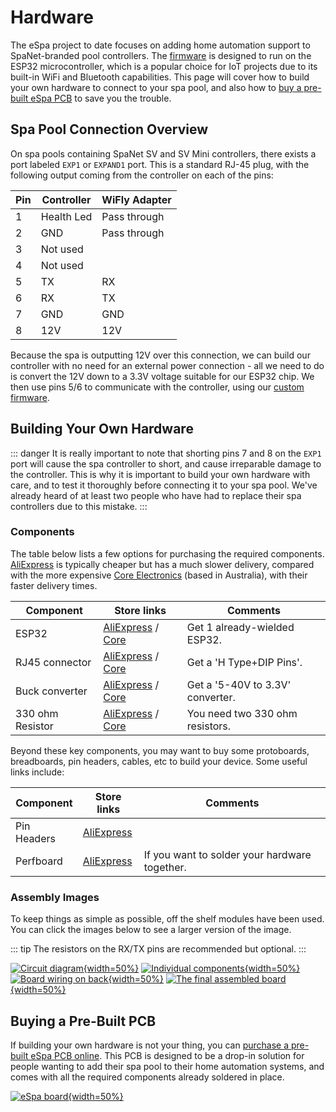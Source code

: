 # Hardware

The eSpa project to date focuses on adding home automation support to SpaNet-branded pool controllers. The [firmware](/firmware) is designed to run on the ESP32 microcontroller, which is a popular choice for IoT projects due to its built-in WiFi and Bluetooth capabilities. This page will cover how to build your own hardware to connect to your spa pool, and also how to [buy a pre-built eSpa PCB](#buying-a-pre-built-pcb) to save you the trouble.

## Spa Pool Connection Overview

On spa pools containing SpaNet SV and SV Mini controllers, there exists a port labeled `EXP1` or `EXPAND1` port. This is a standard RJ-45 plug, with the following output coming from the controller on each of the pins:

| Pin | Controller | WiFly Adapter       |
|-----|------------|---------------------|
| 1   | Health Led | Pass through        |
| 2   | GND        | Pass through        |
| 3   | Not used   |                     |
| 4   | Not used   |                     |
| 5   | TX         | RX                  |
| 6   | RX         | TX                  |
| 7   | GND        | GND                 |
| 8   | 12V        | 12V                 |

Because the spa is outputting 12V over this connection, we can build our controller with no need for an external power connection - all we need to do is convert the 12V down to a 3.3V voltage suitable for our ESP32 chip. We then use pins 5/6 to communicate with the controller, using our [custom firmware](/firmware).

## Building Your Own Hardware

::: danger 
It is really important to note that shorting pins 7 and 8 on the `EXP1` port will cause the spa controller to short, and cause irreparable damage to the controller. This is why it is important to build your own hardware with care, and to test it thoroughly before connecting it to your spa pool. We've already heard of at least two people who have had to replace their spa controllers due to this mistake.
:::

### Components

The table below lists a few options for purchasing the required components. [AliExpress](https://aliexpress.com) is typically cheaper but has a much slower delivery, compared with the more expensive [Core Electronics](https://core-electronics.com.au/) (based in Australia), with their faster delivery times.

| Component        | Store links | Comments |
|------------------|-------------|----------|
| ESP32            | [AliExpress](https://www.aliexpress.com/item/1005001929935550.html?spm=a2g0o.order_list.0.0.74be1802hFqod2) / [Core](https://core-electronics.com.au/firebeetle-esp32-e-iot-microcontroller-with-header-supports-wi-fi-bluetooth.html) | Get 1 already-wielded ESP32. |
| RJ45 connector   | [AliExpress](https://www.aliexpress.com/item/1005003717285471.html?spm=a2g0o.order_list.0.0.74be1802hFqod2) / [Core](https://core-electronics.com.au/sparkfun-rj45-magjack-breakout.html) | Get a 'H Type+DIP Pins'. |
| Buck converter   | [AliExpress](https://www.aliexpress.com/item/1005002603013499.html?spm=a2g0o.order_list.0.0.74be1802hFqod2) / [Core](https://core-electronics.com.au/sparkfun-babybuck-regulator-breakout-3-3v-ap63203.html) | Get a '5-40V to 3.3V' converter. |
| 330 ohm Resistor | [AliExpress](https://www.aliexpress.com/item/32952657927.html?spm=a2g0o.order_list.0.0.74be1802hFqod2) / [Core](https://core-electronics.com.au/resistor-330-ohm-1-6th-watt-pth.html) | You need two 330 ohm resistors. |

Beyond these key components, you may want to buy some protoboards, breadboards, pin headers, cables, etc to build your device. Some useful links include:

| Component | Store links | Comments |
|-----------|-------------|----------|
| Pin Headers | [AliExpress](https://www.aliexpress.com/item/32724478308.html?spm=a2g0o.order_list.0.0.74be1802hFqod2) | |
| Perfboard | [AliExpress](https://www.aliexpress.com/item/1005003422520490.html?spm=a2g0o.order_list.0.0.74be1802hFqod2) | If you want to solder your hardware together. |

### Assembly Images

To keep things as simple as possible, off the shelf modules have been used. You can click the images below to see a larger version of the image.

::: tip
The resistors on the RX/TX pins are recommended but optional.
:::

[![Circuit diagram](images/circuit.png){width=50%}](images/circuit.png)
[![Individual components](images/disassembled.png){width=50%}](images/disassembled.png)
[![Board wiring on back](images/wiring.png){width=50%}](images/wiring.png)
[![The final assembled board](images/board.png){width=50%}](images/board.png)

## Buying a Pre-Built PCB

If building your own hardware is not your thing, you can [purchase a pre-built eSpa PCB online](https://store.jonathangiles.net). This PCB is designed to be a drop-in solution for people wanting to add their spa pool to their home automation systems, and comes with all the required components already soldered in place.

[![eSpa board](images/espa-mini-top.jpg){width=50%}](images/espa-mini-top.jpg)
